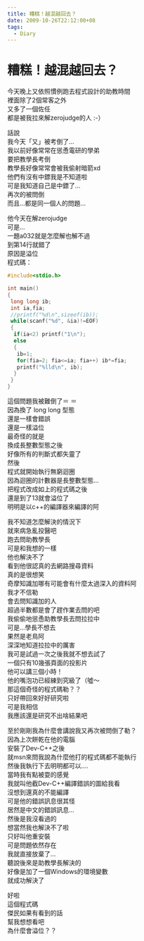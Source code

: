 ```yaml
---
title: 糟糕！越混越回去？
date: 2009-10-26T22:12:00+08
tags:
  - Diary
---
```

# 糟糕！越混越回去？

今天晚上又依照慣例跑去程式設計的助教時間  
裡面除了2個常客之外  
又多了一個佐任  
都是被我拉來解zerojudge的人 :-）  
  
話說  
我今天「又」被考倒了...  
我以前好像常常在慫恿電研的學弟  
要把教學長考倒  
教學長好像常常會被我偷射暗箭xd  
他們有沒有中鏢我是不知道啦  
可是我知道自己是中鏢了...  
再次的被問倒  
而且...都是同一個人的問題...  
  
他今天在解zerojudge  
可是...  
一題a032就是怎麼解也解不過  
到第14行就錯了  
原因是溢位  
程式碼：  

```cpp
#include<stdio.h>

int main()
{
 long long ib;
 int ia,fia;
 //printf("%d\n",sizeof(ib));
 while(scanf("%d", &ia)!=EOF)
 {
  if(ia<2) printf("1\n");
  else
  {
   ib=1;
   for(fia=2; fia<=ia; fia++) ib*=fia;
   printf("%lld\n", ib);
  }
 }
}
```

  
這個問題我被難倒了＝ ＝  
因為換了 long long 型態  
還是一樣會錯誤  
還是一樣溢位  
最奇怪的就是  
換成長整數型態之後  
好像所有的判斷式都失靈了  
然後  
程式就開始執行無窮迴圈  
因為迴圈的計數器是長整數型態...  
把程式改成如上的程式碼之後  
還是到了13就會溢位了  
明明是以c++的編譯器來編譯的阿  
  
我不知道怎麼解決的情況下  
就來病急亂投醫吧  
跑去問助教學長  
可是和我想的一樣  
他也解決不了  
看到他很認真的去網路搜尋資料  
真的是很想笑  
奇摩知識加哪有可能會有什麼太過深入的資料阿  
我才不信勒  
會去問知識加的人  
超過半數都是會了趕作業去問的吧  
我偷偷地慫恿助教學長去問拉拉中  
可是...學長不想去  
果然是老鳥阿  
深深地知道拉拉中的厲害  
我可是試過一次之後我就不想去試了  
一個只有10幾張頁面的投影片  
他可以講三個小時！  
他的嘴泡功已經練到究級了（噓～  
那這個奇怪的程式碼勒？？  
只好帶回來好好研究啦  
可是我相信  
我應該還是研究不出啥結果吧  
  
至於剛剛我為什麼會講說我又再次被問倒了勒？  
因為上次餅乾在他的電腦  
安裝了Dev-C++之後  
就msn來問我說為什麼他打的程式碼都不能執行  
然後我執行下去明明都可以....  
當時我有點被耍的感覺  
我就叫他截Dev-C++編譯錯誤的圖給我看  
沒想到還真的不能編譯  
可是他的錯誤訊息很其怪  
居然是中文的錯誤訊息...  
然後是我沒看過的  
想當然我也解決不了啦  
只好叫他重安裝  
可是問題依然存在  
我就直接放棄了...  
聽說後來是助教學長解決的  
好像是加了一個Windows的環境變數  
就成功解決了  
  
好啦  
這個程式碼  
傑民如果有看到的話  
幫我想想看吧  
為什麼會溢位？？
